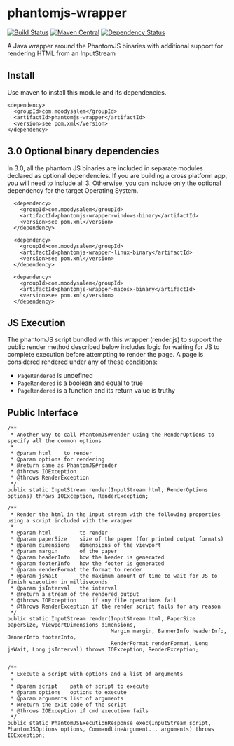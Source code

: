 # phantomjs-wrapper
[![Build Status](https://travis-ci.org/moodysalem/java-phantomjs-wrapper.svg?branch=master)](https://travis-ci.org/moodysalem/java-phantomjs-wrapper) [![Maven Central](https://img.shields.io/maven-central/v/com.moodysalem/phantomjs-wrapper.svg)](http://search.maven.org/#search%7Cga%7C1%7Ca%3A%22phantomjs-wrapper%22%20g%3A%22com.moodysalem%22) [![Dependency Status](https://www.versioneye.com/java/com.moodysalem:phantomjs-wrapper/badge.svg?style=flat-square)](https://www.versioneye.com/java/com.moodysalem:phantomjs-wrapper) 

A Java wrapper around the PhantomJS binaries with additional support for rendering HTML from an InputStream

## Install

Use maven to install this module and its dependencies.

    <dependency>
      <groupId>com.moodysalem</groupId>
      <artifactId>phantomjs-wrapper</artifactId>
      <version>see pom.xml</version>
    </dependency>

## 3.0 Optional binary dependencies

In 3.0, all the phantom JS binaries are included in separate modules declared as optional dependencies. If you are building a cross platform app, you will need to include all 3. Otherwise, you can include only the optional dependency for the target Operating System.

      <dependency>
        <groupId>com.moodysalem</groupId>
        <artifactId>phantomjs-wrapper-windows-binary</artifactId>
        <version>see pom.xml</version>
      </dependency>

      <dependency>
        <groupId>com.moodysalem</groupId>
        <artifactId>phantomjs-wrapper-linux-binary</artifactId>
        <version>see pom.xml</version>
      </dependency>

      <dependency>
        <groupId>com.moodysalem</groupId>
        <artifactId>phantomjs-wrapper-macosx-binary</artifactId>
        <version>see pom.xml</version>
      </dependency>

## JS Execution

The phantomJS script bundled with this wrapper (render.js) to support the public render method described below includes logic for waiting for JS to complete execution before attempting to render the page. A page is considered rendered under any of these conditions:

* `PageRendered` is undefined
* `PageRendered` is a boolean and equal to true
* `PageRendered` is a function and its return value is truthy


## Public Interface

    /**
     * Another way to call PhantomJS#render using the RenderOptions to specify all the common options
     *
     * @param html    to render
     * @param options for rendering
     * @return same as PhantomJS#render
     * @throws IOException
     * @throws RenderException
     */
    public static InputStream render(InputStream html, RenderOptions options) throws IOException, RenderException;

    /**
     * Render the html in the input stream with the following properties using a script included with the wrapper
     *
     * @param html         to render
     * @param paperSize    size of the paper (for printed output formats)
     * @param dimensions   dimensions of the viewport
     * @param margin       of the paper
     * @param headerInfo   how the header is generated
     * @param footerInfo   how the footer is generated
     * @param renderFormat the format to render
     * @param jsWait       the maximum amount of time to wait for JS to finish execution in milliseconds
     * @param jsInterval   the interval
     * @return a stream of the rendered output
     * @throws IOException     if any file operations fail
     * @throws RenderException if the render script fails for any reason
     */
    public static InputStream render(InputStream html, PaperSize paperSize, ViewportDimensions dimensions,
                                     Margin margin, BannerInfo headerInfo, BannerInfo footerInfo,
                                     RenderFormat renderFormat, Long jsWait, Long jsInterval) throws IOException, RenderException;


    /**
     * Execute a script with options and a list of arguments
     *
     * @param script    path of script to execute
     * @param options   options to execute
     * @param arguments list of arguments
     * @return the exit code of the script
     * @throws IOException if cmd execution fails
     */
    public static PhantomJSExecutionResponse exec(InputStream script, PhantomJSOptions options, CommandLineArgument... arguments) throws IOException;
